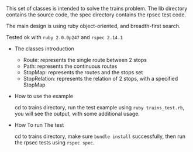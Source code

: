 This set of classes is intended to solve the trains problem. The lib directory contains the source code, the spec directory contains the rpsec test code.

The main design is using ruby object-oriented, and breadth-first search.

Tested ok with `ruby 2.0.0p247` and `rspec 2.14.1`

* The classes introduction

  * Route: represents the single route between 2 stops
  * Path: represents the continuous routes
  * StopMap: represents the routes and the stops set
  * StopRelation: represents the relation of 2 stops, with a specified StopMap

* How to use the example

  cd to trains directory, run the test example using `ruby trains_test.rb`, you will see the output, with some additional usage.

* How  To run The test

  cd to trains directory, make sure `bundle install` successfully, then run the rpsec tests using `rspec spec`.
